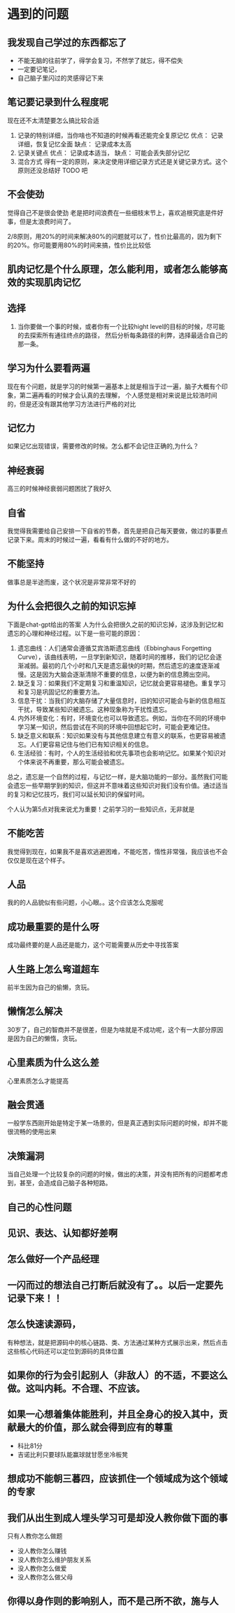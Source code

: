 # 遇到的问题

## 我发现自己学过的东西都忘了

- 不能无脑的往前学了，得学会复习，不然学了就忘，得不偿失
- 一定要记笔记，
- 自己脑子里闪过的灵感得记下来

## 笔记要记录到什么程度呢
现在还不太清楚要怎么搞比较合适
1. 记录的特别详细，当你啥也不知道的时候再看还能完全复原记忆
    优点： 记录详细，恢复记忆全面
    缺点： 记录成本太高
2. 记录关键点
    优点： 记录成本适当，
    缺点： 可能会丢失部分记忆
3. 混合方式
    得有一定的原则，来决定使用详细记录方式还是关键记录方式。这个原则还没总结好 TODO 吧


## 不会使劲

觉得自己不是很会使劲 老是把时间浪费在一些细枝末节上，喜欢追根究底是件好事，但是太浪费时间了。

2/8原则，用20%的时间来解决80%的问题就可以了，性价比最高的，因为剩下的20%。你可能要用80%的时间来搞，性价比比较低

## 肌肉记忆是个什么原理，怎么能利用，或者怎么能够高效的实现肌肉记忆


## 选择

1. 当你要做一个事的时候，或者你有一个比较hight level的目标的时候，尽可能的去探索所有通往终点的路径，
然后分析每条路径的利弊，选择最适合自己的那一条。

## 学习为什么要看两遍

现在有个问题，就是学习的时候第一遍基本上就是相当于过一遍，脑子大概有个印象，第二遍再看的时候才会认真的去理解，
个人感觉是相对来说是比较浩时间的，但是还没有跟其他学习方法进行严格的对比

## 记忆力

如果记忆出现错误，需要修改的时候。怎么都不会记住正确的,为什么？

## 神经衰弱

高三的时候神经衰弱问题困扰了我好久


## 自省
我觉得我需要给自己安排一下自省的节奏，首先是把自己每天要做，做过的事要点记录下来。周末的时候过一遍，看看有什么做的不好的地方。

## 不能坚持
做事总是半途而废，这个状况是非常非常不好的

## 为什么会把很久之前的知识忘掉

下面是chat-gpt给出的答案
人为什么会把很久之前的知识忘掉，这涉及到记忆和遗忘的心理和神经过程。以下是一些可能的原因：

1. 遗忘曲线：人们通常会遵循艾宾浩斯遗忘曲线（Ebbinghaus Forgetting Curve），该曲线表明，一旦学到新知识，随着时间的推移，我们的记忆会逐渐减弱。最初的几个小时和几天是遗忘最快的时期，然后遗忘的速度逐渐减慢。这是因为大脑会逐渐清除不重要的信息，以便为新的信息腾出空间。
2. 缺乏复习：如果我们不定期复习和重温知识，记忆就会更容易褪色。重复学习和复习是巩固记忆的重要方法。
3. 信息干扰：当我们的大脑存储了大量信息时，旧的知识可能会与新的信息相互干扰，导致某些知识被遗忘。这种现象称为干扰性遗忘。
4. 内外环境变化：有时，环境变化也可以导致遗忘。例如，当你在不同的环境中学习某一知识，然后尝试在不同的环境中回想起它时，可能会更难记住。
5. 缺乏意义和联系：知识如果没有与其他信息建立有意义的联系，也更容易被遗忘。人们更容易记住与他们已有知识相关的信息。
6. 生活经验：有时，个人的生活经验和优先事项也会影响记忆。如果某个知识对个体来说不再重要，那么可能会被遗忘。

总之，遗忘是一个自然的过程，与记忆一样，是大脑功能的一部分。虽然我们可能会遗忘一些早期学到的知识，但这并不意味着这些知识对我们没有价值。通过适当的复习和记忆技巧，我们可以延长知识的保留时间。


个人认为第5点对我来说尤为重要！之前学习的一些知识点，无非就是

## 不能吃苦

我觉得到现在，如果我不是喜欢逃避困难，不能吃苦，惰性非常强，我应该也不会仅仅是现在这个样子。

## 人品

我的的人品貌似有些问题，小心眼。。这个应该怎么克服呢


## 成功最重要的是什么呀

成功最终要的是人品还是能力，这个可能需要从历史中寻找答案


## 人生路上怎么弯道超车

前半生因为自己的偷懒，贪玩。

## 懒惰怎么解决

30岁了，自己的智商并不是很差，但是为啥就是不成功呢，这个有一大部分原因是因为自己的懒惰，贪玩。

## 心里素质为什么这么差

心里素质怎么才能提高

## 融会贯通
一般学东西刚开始是特定于某一场景的，但是真正遇到实际问题的时候，却并不能很流畅的使用出来

## 决策漏洞
当自己处理一个比较复杂的问题的时候，做出的决策，并没有把所有的问题都考虑到，甚至，会造成自己脑子各种短路。

## 自己的心性问题

## 见识、表达、认知都好差啊

## 怎么做好一个产品经理

## 一闪而过的想法自己打断后就没有了。。以后一定要先记录下来！！

## 怎么快速读源码，

有种想法，就是把源码中的核心链路、类、方法通过某种方式展示出来，然后点击这些核心代码还可以定位到源码的具体位置

## 如果你的行为会引起别人（非敌人）的不适，不要这么做。这叫内耗。不合理、不应该。


## 如果一心想着集体能胜利，并且全身心的投入其中，贡献最大的价值，那么就会得到应有的尊重
- 科比81分
- 吉诺比利只要球队能赢球就甘愿坐冷板凳

## 想成功不能朝三暮四，应该抓住一个领域成为这个领域的专家


## 我们从出生到成人埋头学习可是却没人教你做下面的事
只有人教你怎么做题

- 没人教你怎么赚钱
- 没人教你怎么维护朋友关系
- 没人教你怎么做爱
- 没人教你怎么做父母


## 你得以身作则的影响别人，而不是己所不欲，施与人


